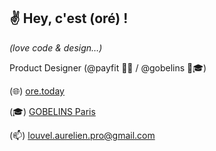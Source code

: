 ## ✌️ Hey, c'est (oré) !

*(love code & design…)*

Product Designer (@payfit 📄🦄 / @gobelins 🎨🎓)

(🌐) [ore.today](https://ore.today)

(🎓) [GOBELINS Paris](https://github.com/gobelins)

(📫) [louvel.aurelien.pro@gmail.com](mailto:louvel.aurelien.pro@gmail.com)
